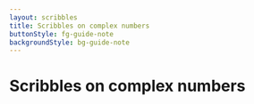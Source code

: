 ```yaml
---
layout: scribbles
title: Scribbles on complex numbers
buttonStyle: fg-guide-note
backgroundStyle: bg-guide-note
---
```


# Scribbles on complex numbers

